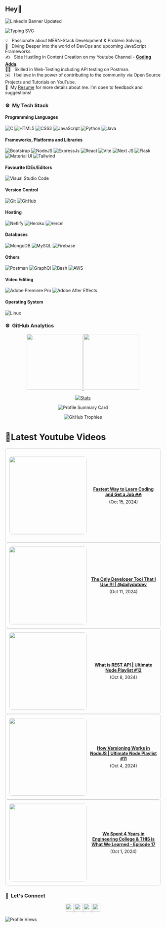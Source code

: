 ## Hey👋
![Linkedin Banner Updated](https://github.com/Yuvadi29/Yuvadi29/assets/80524895/64e39555-2b44-48be-a6b2-1a2a13c285be)


![Typing SVG](https://readme-typing-svg.herokuapp.com?font=comfortaa&color=ffffff&size=24&width=500&lines=🚀MERN-Stack+Developer;🎙️Podcaster;📷Content-Creator;🎤Speaker;👋Nice+to+meet+you...)

💡 &nbsp; Passionate about MERN-Stack Development & Problem Solving.\
🧠 &nbsp; Diving Deeper into the world of DevOps and upcoming JavaScript Frameworks.\
✍️ &nbsp; Side Hustling in Content Creation on my Youtube Channel - **[Coding Adda](https://www.youtube.com/@Coding_adda)**.\
🧑‍🏭 &nbsp; Skilled in Web-Testing including API testing on Postman.\
✉️ &nbsp; I believe in the power of contributing to the community via Open Source Projects and Tutorials on YouTube.\
📄 &nbsp;My [Resume](Aditya_Trivedi_CV.pdf) for more details about me. I'm open to feedback and suggestions!

### ⚙️ &nbsp;My Tech Stack
#### Programming Languages 

![C](https://skillicons.dev/icons?i=c)
![HTML5](https://skillicons.dev/icons?i=html)
![CSS3](https://skillicons.dev/icons?i=css)
![JavaScript](https://skillicons.dev/icons?i=js)
![Python](https://skillicons.dev/icons?i=python)
![Java](https://skillicons.dev/icons?i=java)

#### Frameworks, Platforms and Libraries

![Bootstrap](https://skillicons.dev/icons?i=bootstrap)
![NodeJS](https://skillicons.dev/icons?i=nodejs)
![ExpressJs](https://skillicons.dev/icons?i=express)
![React](https://skillicons.dev/icons?i=react)
![Vite](https://skillicons.dev/icons?i=vite)
![Next JS](https://skillicons.dev/icons?i=nextjs)
![Flask](https://skillicons.dev/icons?i=flask)
![Material UI](https://skillicons.dev/icons?i=materialui)
![Tailwind](https://skillicons.dev/icons?i=tailwind)


#### Favourite IDEs/Editors

![Visual Studio Code](https://skillicons.dev/icons?i=vscode)


#### Version Control

![Git](https://skillicons.dev/icons?i=git)
![GitHub](https://skillicons.dev/icons?i=github)

#### Hosting

![Netlify](https://skillicons.dev/icons?i=netlify)
![Heroku](https://skillicons.dev/icons?i=heroku)
![Vercel](https://skillicons.dev/icons?i=vercel)

#### Databases

![MongoDB](https://skillicons.dev/icons?i=mongodb)
![MySQL](https://skillicons.dev/icons?i=mysql)
![Firebase](https://skillicons.dev/icons?i=firebase)

#### Others

![Postman](https://skillicons.dev/icons?i=postman)
![GraphQl](https://skillicons.dev/icons?i=graphql)
![Bash](https://skillicons.dev/icons?i=bash)
![AWS](https://skillicons.dev/icons?i=aws)

#### Video Editing
![Adobe Premiere Pro](https://skillicons.dev/icons?i=pr)
![Adobe After Effects](https://skillicons.dev/icons?i=ae)

#### Operating System

![Linux](https://skillicons.dev/icons?i=linux)

<!--START_SECTION:waka-->
<!--END_SECTION:waka-->

### ⚙️ &nbsp;GitHub Analytics

<p align="center">
  <a href="https://github.com/Yuvadi29">
    <img height="180em" src="https://github-readme-stats-eight-theta.vercel.app/api?username=Yuvadi29&show_icons=true&theme=algolia&include_all_commits=true&count_private=true"/>
    <img height="180em" src="https://github-readme-stats-eight-theta.vercel.app/api/top-langs/?username=Yuvadi29&layout=compact&langs_count=8&theme=algolia"/>
  </a>
</p>

<p align="center">
    <!-- Stats Card -->
    <a href="https://github.com/Yuvadi29">
        <img src="https://github-stats-alpha.vercel.app/api/?username=Yuvadi29&cc=333333&tc=ffffff&ic=4B8BDA" alt="Stats" />
    </a>
</p>


<p align="center">
    <!-- Profile Summary Card -->
    <img src="https://github-profile-summary-cards.vercel.app/api/cards/profile-details?username=Yuvadi29&theme=algolia" alt="Profile Summary Card" />
</p>

<p align="center">
    <!-- Trophy Stats -->
    <img src="https://github-profile-trophy.vercel.app/?username=Yuvadi29&theme=tokyonight" alt="GitHub Trophies" />
</p>


# 📸Latest Youtube Videos
<!-- YOUTUBE-VIDEOS-LIST:START --><div style="border: 1px solid #ccc; border-radius: 8px; padding: 12px; display: flex; align-items: center;">
  <a href="https://www.youtube.com/watch?v=Ins823RkLGo"><img width="250px" style="border-radius: 8px; margin-right: 12px;" src="https://i.ytimg.com/vi/Ins823RkLGo/mqdefault.jpg"></a>
  <div style="flex-grow: 1; text-align: center;">
    <a href="https://www.youtube.com/watch?v=Ins823RkLGo" style="display: block; font-weight: bold; margin-bottom: 6px;">Fastest Way to Learn Coding and Get a Job 🔥🔥</a> (Oct 15, 2024)<br/>
    
  </div>
</div><div style="border: 1px solid #ccc; border-radius: 8px; padding: 12px; display: flex; align-items: center;">
  <a href="https://www.youtube.com/watch?v=Xg4eidDlwA4"><img width="250px" style="border-radius: 8px; margin-right: 12px;" src="https://i.ytimg.com/vi/Xg4eidDlwA4/mqdefault.jpg"></a>
  <div style="flex-grow: 1; text-align: center;">
    <a href="https://www.youtube.com/watch?v=Xg4eidDlwA4" style="display: block; font-weight: bold; margin-bottom: 6px;">The Only Developer Tool That I Use !!! | @dailydotdev</a> (Oct 11, 2024)<br/>
    
  </div>
</div><div style="border: 1px solid #ccc; border-radius: 8px; padding: 12px; display: flex; align-items: center;">
  <a href="https://www.youtube.com/watch?v=iCe_tZu0HgE"><img width="250px" style="border-radius: 8px; margin-right: 12px;" src="https://i.ytimg.com/vi/iCe_tZu0HgE/mqdefault.jpg"></a>
  <div style="flex-grow: 1; text-align: center;">
    <a href="https://www.youtube.com/watch?v=iCe_tZu0HgE" style="display: block; font-weight: bold; margin-bottom: 6px;">What is REST API | Ultimate Node Playlist #12</a> (Oct 8, 2024)<br/>
    
  </div>
</div><div style="border: 1px solid #ccc; border-radius: 8px; padding: 12px; display: flex; align-items: center;">
  <a href="https://www.youtube.com/watch?v=GGkdsFU5vgM"><img width="250px" style="border-radius: 8px; margin-right: 12px;" src="https://i.ytimg.com/vi/GGkdsFU5vgM/mqdefault.jpg"></a>
  <div style="flex-grow: 1; text-align: center;">
    <a href="https://www.youtube.com/watch?v=GGkdsFU5vgM" style="display: block; font-weight: bold; margin-bottom: 6px;">How Versioning Works in NodeJS | Ultimate Node Playlist #11</a> (Oct 4, 2024)<br/>
    
  </div>
</div><div style="border: 1px solid #ccc; border-radius: 8px; padding: 12px; display: flex; align-items: center;">
  <a href="https://www.youtube.com/watch?v=dlSnGQ23P30"><img width="250px" style="border-radius: 8px; margin-right: 12px;" src="https://i.ytimg.com/vi/dlSnGQ23P30/mqdefault.jpg"></a>
  <div style="flex-grow: 1; text-align: center;">
    <a href="https://www.youtube.com/watch?v=dlSnGQ23P30" style="display: block; font-weight: bold; margin-bottom: 6px;">We Spent 4 Years in Engineering College &amp; THIS is What We Learned  - Episode 17</a> (Oct 1, 2024)<br/>
    
  </div>
</div><!-- YOUTUBE-VIDEOS-LIST:END -->

### 👋 &nbsp;Let's Connect
<p align="center">
  <a href="https://www.linkedin.com/in/adityat1702/">
        <img
            height="25"
            src="https://img.shields.io/badge/linkedin-%230077B5.svg?style=for-the-badge&logo=linkedin&logoColor=white"
        />
  </a>
  <a href="mailto:letstalkaditya@gmail.com">
        <img
            height="25"
            src="https://img.shields.io/badge/Gmail-D14836?style=for-the-badge&logo=gmail&logoColor=white"
        />
  <a href="https://youtube.com/@coding_adda">
    <img
        height="25"
        src="https://img.shields.io/badge/YouTube-red?/-@coding_adda?style=for-the-badge&logo=youtube&logoColor=white"
  </a>
    <a href="https://github.com/Yuvadi29">
        <img
            height="25"
            src="https://img.shields.io/badge/github-%23121011.svg?style=for-the-badge&logo=github&logoColor=white"
        />
    </a>
</p>

![Profile Views](https://komarev.com/ghpvc/?username=Yuvadi29&color=blue&style=flat&label=Profile+Views&base=1000)
